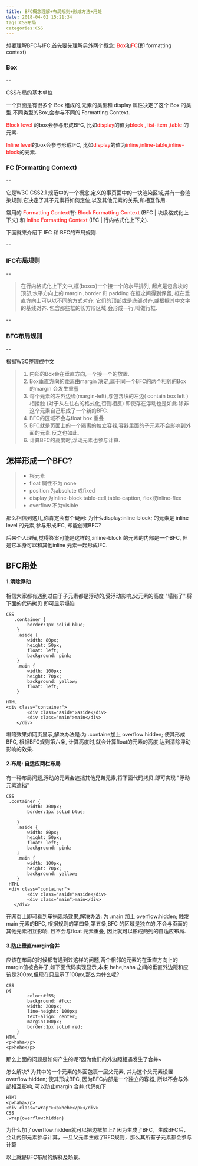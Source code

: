```yaml
---
title: BFC概念理解+布局规则+形成方法+用处
date: 2018-04-02 15:21:34
tags:CSS布局
categories:CSS
---
```


想要理解BFC与IFC,首先要先理解另外两个概念: <font color=red>Box</font>和<font color=red>FC</font>(即 formatting context)

### Box
--

CSS布局的基本单位

一个页面是有很多个 Box 组成的,元素的类型和 display 属性决定了这个 Box 的类型,不同类型的Box,会参与不同的 Formatting Context.

<font color=red>Block level</font> 的box会参与形成BFC, 比如<font color=red>display</font>的值为<font color=red>block , list-item ,table </font>的元素.

<font color=red>Inline level</font>的box会参与形成IFC, 比如<font color=red>display</font>的值为<font color=red>inline,inline-table,inline-block</font>的元素.

### FC (Formatting Context)
--

它是W3C CSS2.1 规范中的一个概念,定义的事页面中的一块渲染区域,并有一套渲染规则,它决定了其子元素将如何定位,以及其他元素的关系,和相互作用.

常用的<font color=red> Formatting Context</font>有:<font color=red> Block Formatting Context </font>(BFC | 块级格式化上下文) 和 <font color=red>Inline Formatting Context</font> (IFC | 行内格式化上下文).

下面就来介绍下 IFC 和 BFC的布局规则.

--

### IFC布局规则

--

> 在行内格式化上下文中,框(boxes)一个接一个的水平排列, 起点是包含块的顶部,水平方向上的 margin ,border 和 padding 在框之间得到保留, 框在垂直方向上可以以不同的方式对齐: 它们的顶部或是底部对齐,或根据其中文字的基线对齐. 包含那些框的长方形区域,会形成一行,叫做行框.
> 

--

### BFC布局规则

--

根据W3C整理成中文
> 1. 内部的Box会在垂直方向,一个接一个的放置.
> 2. Box垂直方向的距离由margin 决定,属于同一个BFC的两个相邻的Box 的margin 会发生重叠
> 3. 每个元素的左外边缘(margin-left),与包含块的左边( contain box left ) 相接触 (对于从左往右的格式化,否则相反) 即使存在浮动也是如此.除非这个元素自己形成了一个新的BFC.
> 4. BFC的区域不会与float box 重叠
> 5. BFC就是页面上的一个隔离的独立容器,容器里面的子元素不会影响到外面的元素.反之也如此.
> 6. 计算BFC的高度时,浮动元素也参与计算.
> 


## 怎样形成一个BFC?

>- 根元素
>- float 属性不为 none
>- position 为absolute 或fixed
>- display 为inline-block table-cell,table-caption, flex或inline-flex
>- overflow 不为visible

那么相信到这儿,你肯定会有个疑问: 为什么display:inline-block; 的元素是 inline level 的元素,参与形成IFC, 却能创建BFC?

后来个人理解,觉得答案可能是这样的,:inline-block 的元素的内部是一个BFC, 但是它本身可以和其他inline 元素一起形成IFC.


## BFC用处

#### 1.清除浮动
相信大家都有遇到过由于子元素都是浮动的,受浮动影响,父元素的高度 "塌陷了".将下面的代码拷贝 即可显示塌陷

```
CSS
   .container {
        border:1px solid blue;
    }
    .aside {
        width: 80px;
        height: 50px;
        float: left;
        background: pink;
    }
    .main {
        width: 100px;
        height: 70px;
        background: yellow;
        float: left;
    }
    
HTML
<div class="container">
        <div class="aside">aside</div>
        <div class="main">main</div>
    </div>

```
塌陷效果如网页显示,解决办法是:为 .containe加上 overflow:hidden; 使其形成BFC, 根据BFC规则第六条, 计算高度时,就会计算float的元素的高度,达到清除浮动影响的效果.


#### 2.布局: 自适应两栏布局

有一种布局问题,浮动的元素会遮挡其他兄弟元素,将下面代码拷贝,即可实现 "浮动元素遮挡"

```
CSS
 .container {
    	width: 300px;
        border:1px solid blue;
        
    }
    .aside {
        width: 80px;
        height: 50px;
        float: left;
        background: pink;
    }
    .main {
        width: 100px;
        height: 70px;
        background: yellow;
    }
 HTML
 <div class="container">
        <div class="aside">aside</div>
        <div class="main">main</div>
   </div>

```

在网页上即可看到车祸现场效果,解决办法: 为 .main 加上 overflow:hidden; 触发main 元素的BFC, 根据规则的第四条,第五条,BFC 的区域是独立的,不会与页面的其他元素相互影响, 且不会与float 元素重叠, 因此就可以形成两列的自适应布局.

#### 3.防止垂直margin合并

应该在布局的时候都有遇到过这样的问题,两个相邻的元素的在垂直方向上的margin值被合并了,如下面代码实现显示,本来 hehe,haha 之间的垂直外边距和应该是200px,但现在只显示了100px,那么为什么呢?

```
CSS
p{
		color:#f55;
		background: #fcc;
		width: 200px;
		line-height: 100px;
		text-align: center;
		margin:100px;
		border:1px solid red;
	}
HTML
<p>haha</p>
<p>hehe</p>

```

那么上面的问题是如何产生的呢?因为他们的外边距相遇发生了合并~

怎么解决? 为其中的一个元素的外面包裹一层父元素, 并为这个父元素设置overflow:hidden; 使其形成BFC, 因为BFC内部是一个独立的容器, 所以不会与外部相互影响, 可以防止margin 合并.代码如下

```
HTMl
<p>haha</p>
<div class="wrap"><p>hehe</p></div>
CSS
.wrap{overflow:hidden}
```
为什么加了overflow:hidden就可以把边框加上? 
因为生成了BFC，生成BFC后，会让内部元素参与计算，一旦父元素生成了BFC规则，那么其所有子元素都会参与计算

以上就是BFC布局的解释及场景.
